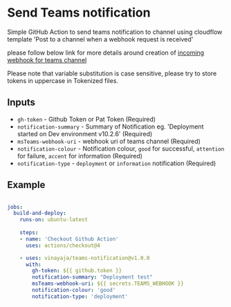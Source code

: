 # Send Teams notification

Simple GitHub Action to send teams notification to channel using cloudflow template 'Post to a channel when a webhook request is received'  

please follow below link for more details around creation of [incoming webhook for teams channel](https://support.microsoft.com/en-gb/office/create-incoming-webhooks-with-workflows-for-microsoft-teams-8ae491c7-0394-4861-ba59-055e33f75498)

Please note that variable substitution is case sensitive, please try to store tokens in uppercase in Tokenized files.

## Inputs

- `gh-token` - Github Token or Pat Token (Required)
- `notification-summary` - Summary of Notification eg. 'Deployment started on Dev environment v10.2.6' (Required)
- `msTeams-webhook-uri` - webhook uri of teams channel (Required)
- `notification-colour` - Notification colour, `good` for successful, `attention` for failure, `accent` for information (Required)
- `notification-type` - `deployment` or `information` notification (Required)

## Example
```yml

jobs:
  build-and-deploy:
    runs-on: ubuntu-latest
    
    steps:
    - name: 'Checkout Github Action' 
      uses: actions/checkout@4

    - uses: vinayaja/teams-notification@v1.0.0
      with:
        gh-token: ${{ github.token }}
        notification-summary: "Deployment test"
        msTeams-webhook-uri: ${{ secrets.TEAMS_WEBHOOK }}
        notification-colour: 'good'
        notification-type: 'deployment'
```